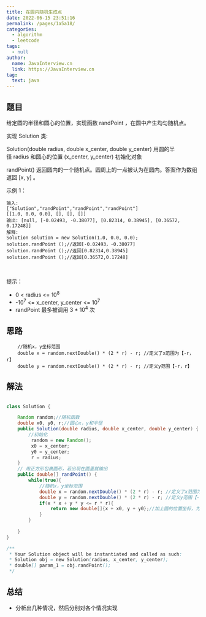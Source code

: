 ```yaml
---
title: 在圆内随机生成点
date: 2022-06-15 23:51:16
permalink: /pages/1a5a18/
categories: 
  - algorithm
  - leetcode
tags: 
  - null
author: 
  name: JavaInterview.cn
  link: https://JavaInterview.cn
tag: 
  text: java
---
```


## 题目
给定圆的半径和圆心的位置，实现函数 randPoint ，在圆中产生均匀随机点。

实现 Solution 类:

Solution(double radius, double x_center, double y_center) 用圆的半径 radius 和圆心的位置 (x_center, y_center) 初始化对象

randPoint() 返回圆内的一个随机点。圆周上的一点被认为在圆内。答案作为数组返回 [x, y] 。
 

示例 1：

    输入: 
    ["Solution","randPoint","randPoint","randPoint"]
    [[1.0, 0.0, 0.0], [], [], []]
    输出: [null, [-0.02493, -0.38077], [0.82314, 0.38945], [0.36572, 0.17248]]
    解释:
    Solution solution = new Solution(1.0, 0.0, 0.0);
    solution.randPoint ();//返回[-0.02493，-0.38077]
    solution.randPoint ();//返回[0.82314,0.38945]
    solution.randPoint ();//返回[0.36572,0.17248]
 

提示：

- 0 < radius <= 10<sup>8</sup>
- -10<sup>7</sup> <= x_center, y_center <= 10<sup>7</sup>
- randPoint 最多被调用 3 * 10<sup>4</sup> 次



## 思路

        //随机x，y坐标范围
        double x = random.nextDouble() * (2 * r) - r; //定义了x范围为【-r，r】
        double y = random.nextDouble() * (2 * r) - r; //定义y范围【-r，r】


## 解法
```java

class Solution {

    Random random;//随机函数
    double x0, y0, r;//圆心x，y和半径
    public Solution(double radius, double x_center, double y_center) {
        //初始化
         random = new Random();
         x0 = x_center;
         y0 = y_center;
         r = radius;
    }
    // 用正方形包裹圆形，若出现在圆里就输出
    public double[] randPoint() {
        while(true){
            //随机x，y坐标范围
            double x = random.nextDouble() * (2 * r) - r; //定义了x范围为【-r，r】
            double y = random.nextDouble() * (2 * r) - r; //定义y范围【-r，r】
            if(x * x + y * y <= r * r){
                return new double[]{x + x0, y + y0};//加上圆的位置坐标，为圆内随机点
            }
        }
        
    }
}

/**
 * Your Solution object will be instantiated and called as such:
 * Solution obj = new Solution(radius, x_center, y_center);
 * double[] param_1 = obj.randPoint();
 */

```

## 总结

- 分析出几种情况，然后分别对各个情况实现 

